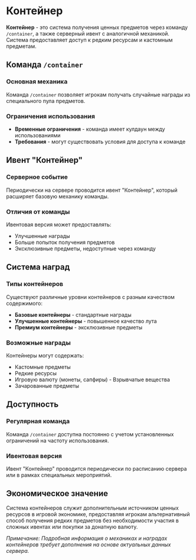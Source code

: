 # Контейнер

**Контейнер** - это система получения ценных предметов через команду `/container`, а также серверный ивент с аналогичной механикой. Система предоставляет доступ к редким ресурсам и кастомным предметам.

## Команда `/container`

### Основная механика
Команда `/container` позволяет игрокам получать случайные награды из специального пула предметов.

### Ограничения использования

- **Временные ограничения** - команда имеет кулдаун между использованиями
- **Требования** - могут существовать условия для доступа к команде

## Ивент "Контейнер"

### Серверное событие
Периодически на сервере проводится ивент "Контейнер", который расширяет базовую механику команды.

### Отличия от команды
Ивентовая версия может предоставлять:
- Улучшенные награды
- Больше попыток получения предметов
- Эксклюзивные предметы, недоступные через команду

## Система наград

### Типы контейнеров
Существуют различные уровни контейнеров с разным качеством содержимого:
- **Базовые контейнеры** - стандартные награды
- **Улучшенные контейнеры** - повышенное качество лута
- **Премиум контейнеры** - эксклюзивные предметы

### Возможные награды
Контейнеры могут содержать:
- Кастомные предметы
- Редкие ресурсы
- Игровую валюту (монеты, сапфиры) - Взрывчатые вещества
- Зачарованные предметы

## Доступность

### Регулярная команда
Команда `/container` доступна постоянно с учетом установленных ограничений на частоту использования.

### Ивентовая версия
Ивент "Контейнер" проводится периодически по расписанию сервера или в рамках специальных мероприятий.

## Экономическое значение

Система контейнеров служит дополнительным источником ценных ресурсов в игровой экономике, предоставляя игрокам альтернативный способ получения редких предметов без необходимости участия в сложных ивентах или покупки за донатную валюту.

*Примечание: Подробная информация о механиках и наградах контейнеров требует дополнения на основе актуальных данных сервера.*